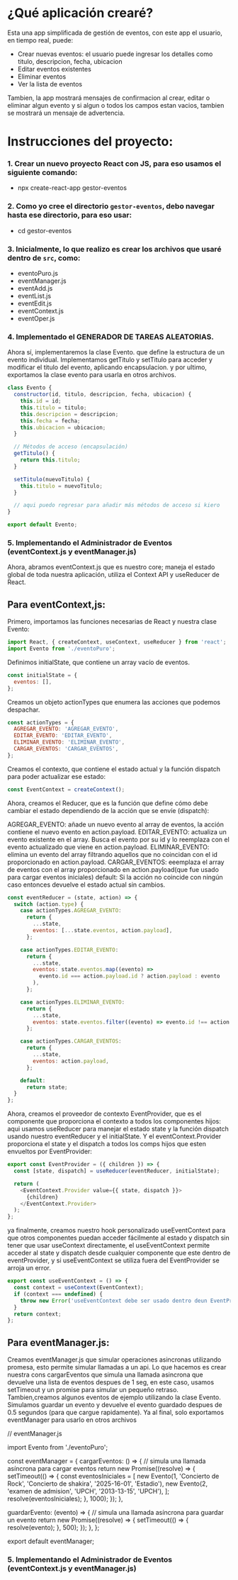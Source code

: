 # ¿Qué aplicación crearé?

Esta una app simplificada de gestión de eventos, con este app el usuario, en tiempo real, puede: 

- Crear nuevas eventos: el usuario puede ingresar los detalles como titulo, descripcion, fecha, ubicacion 
- Editar eventos existentes
- Eliminar eventos
- Ver la lista de eventos


Tambien, la app mostrará mensajes de confirmacion al crear, editar o eliminar algun evento  y si algun o todos los campos estan vacios, tambien se mostrará un mensaje de advertencia.


# Instrucciones del proyecto:

### 1. Crear un nuevo proyecto React con JS, para eso usamos el siguiente comando: 

- npx create-react-app gestor-eventos 

### 2. Como yo cree el directorio `gestor-eventos`, debo navegar hasta ese directorio, para eso usar:

- cd gestor-eventos


### 3. Inicialmente, lo que realizo es crear los archivos que usaré dentro de `src`, como:

- eventoPuro.js
- eventManager.js
- eventAdd.js
- eventList.js
- eventEdit.js
- eventContext.js
- eventOper.js

### 4. Implementado el GENERADOR DE TAREAS ALEATORIAS.

Ahora sí, implementaremos la clase Evento. que define la estructura de un evento individual. Implementamos getTitulo y setTitulo para acceder y modificar el titulo del evento, aplicando encapsulacion. y por ultimo, exportamos la clase evento para usarla en otros archivos.

```javascript
class Evento {
  constructor(id, titulo, descripcion, fecha, ubicacion) {
    this.id = id;
    this.titulo = titulo;
    this.descripcion = descripcion;
    this.fecha = fecha;
    this.ubicacion = ubicacion;
  }

  // Métodos de acceso (encapsulación)
  getTitulo() {
    return this.titulo;
  }

  setTitulo(nuevoTitulo) {
    this.titulo = nuevoTitulo;
  }

  // aqui puedo regresar para añadir más métodos de acceso si kiero
}

export default Evento;
```

### 5. Implementando el Administrador de Eventos (eventContext.js y eventManager.js)

Ahora, abramos eventContext.js que es nuestro core; maneja el estado global de toda nuestra aplicación, utiliza el Context API y useReducer de React.

## Para eventContext,js:

Primero, importamos las funciones necesarias de React y nuestra clase Evento:

```javascript
import React, { createContext, useContext, useReducer } from 'react';
import Evento from './eventoPuro';
```
Definimos initialState, que contiene un array vacío de eventos.
```javascript
const initialState = {
  eventos: [],
};
```
Creamos un objeto actionTypes que enumera las acciones que podemos despachar.
```javascript
const actionTypes = {
  AGREGAR_EVENTO: 'AGREGAR_EVENTO',
  EDITAR_EVENTO: 'EDITAR_EVENTO',
  ELIMINAR_EVENTO: 'ELIMINAR_EVENTO',
  CARGAR_EVENTOS: 'CARGAR_EVENTOS',
};
```

Creamos el contexto, que contiene el estado actual y la función dispatch para poder actualizar ese estado:
```javascript
const EventContext = createContext();
```
Ahora, creamos el Reducer, que es la función que define cómo debe cambiar el estado dependiendo de la acción que se envíe (dispatch):

AGREGAR_EVENTO: añade un nuevo evento al array de eventos, la acción contiene el nuevo evento en action.payload.
EDITAR_EVENTO: actualiza un evento existente en el array. Busca el evento por su id y lo reemplaza con el evento actualizado que viene en action.payload.
ELIMINAR_EVENTO: elimina un evento del array filtrando aquellos que no coincidan con el id proporcionado en action.payload.
CARGAR_EVENTOS: eeemplaza el array de eventos con el array proporcionado en action.payload(que fue usado para cargar eventos iniciales)
default: Si la acción no coincide con ningún caso entonces devuelve el estado actual sin cambios.
```javascript
const eventReducer = (state, action) => {
  switch (action.type) {
    case actionTypes.AGREGAR_EVENTO:
      return {
        ...state,
        eventos: [...state.eventos, action.payload],
      };

    case actionTypes.EDITAR_EVENTO:
      return {
        ...state,
        eventos: state.eventos.map((evento) =>
          evento.id === action.payload.id ? action.payload : evento
        ),
      };

    case actionTypes.ELIMINAR_EVENTO:
      return {
        ...state,
        eventos: state.eventos.filter((evento) => evento.id !== action.payload),
      };

    case actionTypes.CARGAR_EVENTOS:
      return {
        ...state,
        eventos: action.payload,
      };

    default:
      return state;
  }
};
```

Ahora, creamos el proveedor de contexto EventProvider, que es el componente que proporciona el contexto a todos los componentes hijos:
aqui usamos useReducer para manejar el estado state y la función dispatch usando nuestro eventReducer y el initialState. Y el eventContext.Provider proporciona el state y el dispatch a todos los comps hijos que esten envueltos por EventProvider:

```javascript
export const EventProvider = ({ children }) => {
  const [state, dispatch] = useReducer(eventReducer, initialState);

  return (
    <EventContext.Provider value={{ state, dispatch }}>
      {children}
    </EventContext.Provider>
  );
};
```

ya finalmente, creamos nuestro hook personalizado useEventContext para que otros componentes puedan acceder fácilmente al estado y dispatch sin tener que usar useContext directamente, el useEventContext permite acceder al state y dispatch desde cualquier componente que este dentro de eventProvider, y si useEventContext se utiliza fuera del EventProvider se arroja un error.

```javascript
export const useEventContext = () => {
  const context = useContext(EventContext);
  if (context === undefined) {
    throw new Error('useEventContext debe ser usado dentro deun EventProvider');
  }
  return context;
};
```

## Para eventManager.js:

Creamos eventManager.js que simular operaciones asincronas utilizando promesa, esto permite simular llamadas a un api.
Lo que hacemos es crear nuestra cons cargarEventos que simula una llamada asincrona que devuelve una lista de eventos despues de 1 seg, en este caso, usamos setTimeout y un promise para simular un pequeño retraso. Tambien,creamos algunos eventos de ejemplo utilizando la clase Evento. Simulamos guardar un evento y devuelve el evento guardado despues de 0.5 segundos (para que cargue rapidamente).
Ya al final, solo exportamos eventManager para usarlo en otros archivos


// eventManager.js

import Evento from './eventoPuro';

const eventManager = {
  cargarEventos: () => {
    // simula una llamada asíncrona para cargar eventos
    return new Promise((resolve) => {
      setTimeout(() => {
        const eventosIniciales = [
          new Evento(1, 'Concierto de Rock', 'Concierto de shakira', '2025-16-01', 'Estadio'),
          new Evento(2, 'examen de admision', 'UPCH', '2013-13-15', 'UPCH'),
        ];
        resolve(eventosIniciales);
      }, 1000);
    });
  },

  guardarEvento: (evento) => {
    // simula una llamada asíncrona para guardar un evento
    return new Promise((resolve) => {
      setTimeout(() => {
        resolve(evento);
      }, 500);
    });
  },
};

export default eventManager;


### 5. Implementando el Administrador de Eventos (eventContext.js y eventManager.js)
